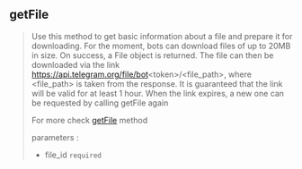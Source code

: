 ## getFile

> Use this method to get basic information about a file and prepare it for downloading. For the moment, bots can download files of up to 20MB in size. On success, a File object is returned. The file can then be downloaded via the link https://api.telegram.org/file/bot<token\>/\<file_path\>, where <file_path> is taken from the response. It is guaranteed that the link will be valid for at least 1 hour. When the link expires, a new one can be requested by calling getFile again
>
> For more check [getFile](https://core.telegram.org/bots/api#getfile) method
>
> parameters :
>
> - file_id `required`
